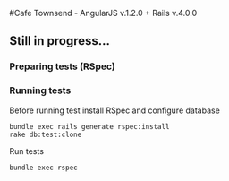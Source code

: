 #Cafe Townsend - AngularJS v.1.2.0 + Rails v.4.0.0

## Still in progress...


### Preparing tests (RSpec)



### Running tests

Before running test install RSpec and configure database

    bundle exec rails generate rspec:install
    rake db:test:clone

Run tests

    bundle exec rspec


